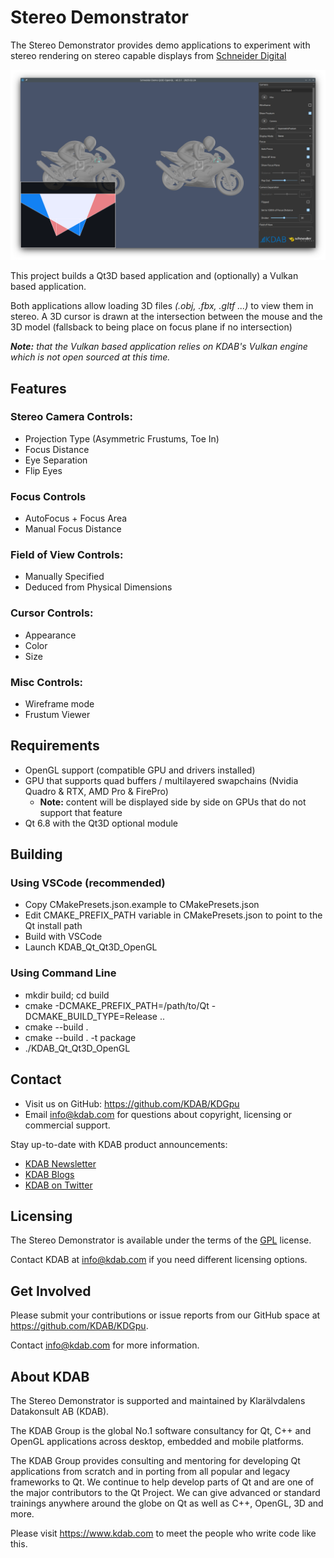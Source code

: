 # Stereo Demonstrator

The Stereo Demonstrator provides demo applications to experiment with
stereo rendering on stereo capable displays from [Schneider Digital](https://www.schneider-digital.com/en/)

![alt text](https://github.com/KDABLabs/stereo3ddemo/blob/master/screenshot.png)

This project builds a Qt3D based application and (optionally) a Vulkan based application.

Both applications allow loading 3D files *(.obj, .fbx, .gltf ...)* to view them in stereo.
A 3D cursor is drawn at the intersection between the mouse and the 3D model (fallsback to being place on focus plane if no intersection)

***Note:** that the Vulkan based application relies on KDAB's Vulkan engine which is not open sourced at this time.*

## Features

### Stereo Camera Controls:
- Projection Type (Asymmetric Frustums, Toe In)
- Focus Distance
- Eye Separation
- Flip Eyes

### Focus Controls
- AutoFocus + Focus Area
- Manual Focus Distance

### Field of View Controls:
- Manually Specified
- Deduced from Physical Dimensions

### Cursor Controls:
- Appearance
- Color
- Size

### Misc Controls:
- Wireframe mode
- Frustum Viewer

## Requirements
- OpenGL support (compatible GPU and drivers installed)
- GPU that supports quad buffers / multilayered swapchains (Nvidia Quadro & RTX, AMD Pro & FirePro)
  - **Note:** content will be displayed side by side on GPUs that do not support that feature
- Qt 6.8 with the Qt3D optional module

## Building

### Using VSCode (recommended)
- Copy CMakePresets.json.example to CMakePresets.json
- Edit CMAKE_PREFIX_PATH variable in CMakePresets.json to point to the Qt install path
- Build with VSCode
- Launch KDAB_Qt_Qt3D_OpenGL

### Using Command Line
- mkdir build; cd build
- cmake -DCMAKE_PREFIX_PATH=/path/to/Qt -DCMAKE_BUILD_TYPE=Release ..
- cmake --build .
- cmake --build . -t package
- ./KDAB_Qt_Qt3D_OpenGL


## Contact

- Visit us on GitHub: <https://github.com/KDAB/KDGpu>
- Email info@kdab.com for questions about copyright, licensing or commercial support.

Stay up-to-date with KDAB product announcements:

- [KDAB Newsletter](https://news.kdab.com)
- [KDAB Blogs](https://www.kdab.com/category/blogs)
- [KDAB on Twitter](https://twitter.com/KDABQt)

## Licensing

The Stereo Demonstrator is available under the terms of
the [GPL](https://github.com/KDABLabs/stereo3ddemo/blob/master/LICENSES/GPL.txt) license.

Contact KDAB at <info@kdab.com> if you need different licensing options.

## Get Involved

Please submit your contributions or issue reports from our GitHub space at <https://github.com/KDAB/KDGpu>.

Contact <info@kdab.com> for more information.

## About KDAB

The Stereo Demonstrator is supported and maintained by Klarälvdalens Datakonsult AB (KDAB).

The KDAB Group is the global No.1 software consultancy for Qt, C++ and
OpenGL applications across desktop, embedded and mobile platforms.

The KDAB Group provides consulting and mentoring for developing Qt applications
from scratch and in porting from all popular and legacy frameworks to Qt.
We continue to help develop parts of Qt and are one of the major contributors
to the Qt Project. We can give advanced or standard trainings anywhere
around the globe on Qt as well as C++, OpenGL, 3D and more.

Please visit <https://www.kdab.com> to meet the people who write code like this.
